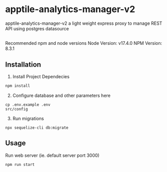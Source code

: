 # apptile-analytics-manager-v2

apptile-analytics-manager-v2 a light weight express proxy to manage REST API using postgres datasource

##
Recommended npm and node versions
Node Version: v17.4.0
NPM Version: 8.3.1

## Installation

1. Install Project Dependecies
```bash
npm install
```

2. Configure database and other parameters here
```
cp .env.example .env
src/config
```

3. Run migrations
```
npx sequelize-cli db:migrate 
```



## Usage
Run web server (ie.  default server port 3000)
```
npm run start
```